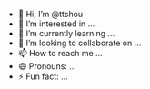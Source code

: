 - 👋 Hi, I’m @ttshou
- 👀 I’m interested in ...
- 🌱 I’m currently learning ...
- 💞️ I’m looking to collaborate on ...
- 📫 How to reach me ...
- 😄 Pronouns: ...
- ⚡ Fun fact: ...

<!---
ttshou/ttshou is a ✨ special ✨ repository because its `README.md` (this file) appears on your GitHub profile.
You can click the Preview link to take a look at your changes.
--->
